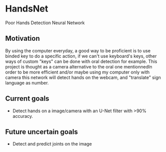 # HandsNet
Poor Hands Detection Neural Network

## Motivation

By using the computer everyday, a good way to be proficient is to use binded key to do a specific action, if we can't use keyboard's keys, other ways of custom "keys" can be done with oral detection for example.
This project is thought as a camera alternative to the oral one mentionnedIn order to be more efficient and/or maybe using my computer only with camera this network will detect hands on the webcam, and "translate" sign language as number.  

## Current goals

- Detect hands on a image/camera with an U-Net filter with >90% accuracy.

## Future uncertain goals

- Detect and predict joints on the image 

